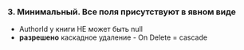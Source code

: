 ### 3. Минимальный. Все поля присутствуют в явном виде

- AuthorId у книги НЕ может быть null
- **разрешено** каскадное удаление - On Delete = cascade